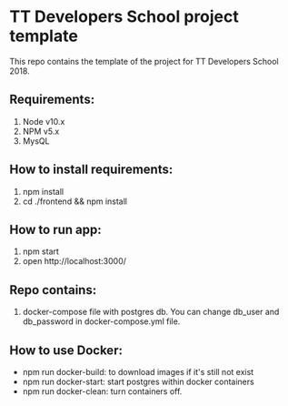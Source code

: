 # TT Developers School project template

This repo contains the template of the project for TT Developers School 2018.

## Requirements:
1. Node v10.x
2. NPM v5.x
3. MysQL

## How to install requirements:
1. npm install
2. cd ./frontend && npm install

## How to run app:
1. npm start
2. open http://localhost:3000/

## Repo contains:
1. docker-compose file with postgres db. You can change db_user and db_password in docker-compose.yml file.

## How to use Docker:
* npm run docker-build: to download images if it's still not exist
* npm run docker-start: start postgres within docker containers
* npm run docker-clean: turn containers off.

